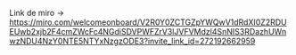 Link de miro -> https://miro.com/welcomeonboard/V2R0Y0ZCTGZpYWQwV1dRdXI0Z2RDUEUwb2xjb2F4cmZWcFc4NGdiSDVPWFZrV3lJVFVMdzl4SnNIS3RDazhUWnwzNDU4NzY0NTE5NTYxNzgzODE3?invite_link_id=272192662959
